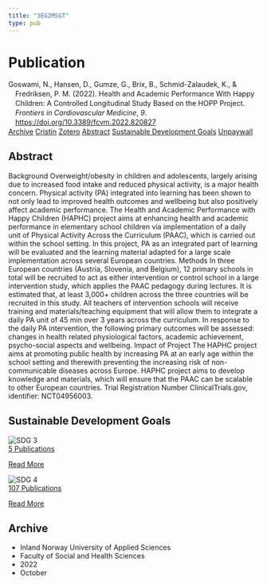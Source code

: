 ```yaml
---
title: "3EG2MSGT"
type: pub
---
```

<h1>Publication</h1>
<article id="csl-bib-container-3EG2MSGT" class="csl-bib-container">
  <div class="csl-bib-body" style="line-height: 1.35; padding-left: 1em; text-indent:-1em;">
  <div class="csl-entry">Goswami, N., Hansen, D., Gumze, G., Brix, B., Schmid-Zalaudek, K., &amp; Fredriksen, P. M. (2022). Health and Academic Performance With Happy Children: A Controlled Longitudinal Study Based on the HOPP Project. <i>Frontiers in Cardiovascular Medicine</i>, <i>9</i>. <a href="https://doi.org/10.3389/fcvm.2022.820827">https://doi.org/10.3389/fcvm.2022.820827</a></div>
</div>
  <div class="csl-bib-buttons">
    <a href="#taxonomy-article-3EG2MSGT" class="csl-bib-button">Archive</a>
    <a href="https://app.cristin.no/results/show.jsf?id=2061719" alt="Cristin URL" class="csl-bib-button">Cristin</a>
    <a href="http://zotero.org/groups/5402882/items/3EG2MSGT" alt="Zotero URL" class="csl-bib-button">Zotero</a>
    <a href="#abstract-article-3EG2MSGT" class="csl-bib-button">Abstract</a>
    <a href="#sdg-article-3EG2MSGT" class="csl-bib-button">Sustainable Development Goals</a>
    <a href="https://www.frontiersin.org/articles/10.3389/fcvm.2022.820827/pdf" class="csl-bib-button">Unpaywall</a>
  </div>
  <div id="csl-bib-meta-container-3EG2MSGT"></div>
</article>
<div id="csl-bib-meta-3EG2MSGT" class="csl-bib-meta">
  <article id="abstract-article-3EG2MSGT" class="abstract-article">
    <h1>Abstract</h1>
    Background Overweight/obesity in children and adolescents, largely arising due to increased food intake and reduced physical activity, is a major health concern. Physical activity (PA) integrated into learning has been shown to not only lead to improved health outcomes and wellbeing but also positively affect academic performance. The Health and Academic Performance with Happy Children (HAPHC) project aims at enhancing health and academic performance in elementary school children via implementation of a daily unit of Physical Activity Across the Curriculum (PAAC), which is carried out within the school setting. In this project, PA as an integrated part of learning will be evaluated and the learning material adapted for a large scale implementation across several European countries. Methods In three European countries (Austria, Slovenia, and Belgium), 12 primary schools in total will be recruited to act as either intervention or control school in a large intervention study, which applies the PAAC pedagogy during lectures. It is estimated that, at least 3,000+ children across the three countries will be recruited in this study. All teachers of intervention schools will receive training and materials/teaching equipment that will allow them to integrate a daily PA unit of 45 min over 3 years across the curriculum. In response to the daily PA intervention, the following primary outcomes will be assessed: changes in health related physiological factors, academic achievement, psycho-social aspects and wellbeing. Impact of Project The HAPHC project aims at promoting public health by increasing PA at an early age within the school setting and therewith preventing the increasing risk of non-communicable diseases across Europe. HAPHC project aims to develop knowledge and materials, which will ensure that the PAAC can be scalable to other European countries. Trial Registration Number ClinicalTrials.gov, identifier: NCT04956003.
  </article>
  <article id="sdg-article-3EG2MSGT" class="sdg-article">
    <h1>Sustainable Development Goals</h1>
    <div class="sdg-container"><div id="sdg3" class="sdg"> <img src="{{< params subfolder >}}images/sdg/sdg03_en.png" class="image" alt="SDG 3"> <div class="sdg-overlay"> <a href="{{< params subfolder >}}en/archive/?sdg=3#archive" class="sdg-publication-count"><span>5</span> Publications</a> <p><a href="https://sdgs.un.org/goals/goal3" class="sdg-read-more">Read More</a></p> </div> </div> <div id="sdg4" class="sdg"> <img src="{{< params subfolder >}}images/sdg/sdg04_en.png" class="image" alt="SDG 4"> <div class="sdg-overlay"> <a href="{{< params subfolder >}}en/archive/?sdg=4#archive" class="sdg-publication-count"><span>107</span> Publications</a> <p><a href="https://sdgs.un.org/goals/goal4" class="sdg-read-more">Read More</a></p> </div> </div></div>
  </article>
  <article id="taxonomy-article-3EG2MSGT" class="taxonomy-article">
    <h1>Archive</h1>
    <ul>
      <li>Inland Norway University of Applied Sciences</li>
      <li>Faculty of Social and Health Sciences</li>
      <li>2022</li>
      <li>October</li>
    </ul>
  </article>
</div>
